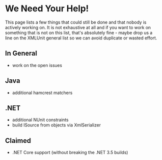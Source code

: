 We Need Your Help!
==================

This page lists a few things that could still be done and that nobody
is actively working on.  It is not exhaustive at all and if you want
to work on something that is not on this list, that's absolutely
fine - maybe drop us a line on the XMLUnit general list so we can
avoid duplicate or wasted effort.

In General
----------

* work on the open issues

Java
----

* additional hamcrest matchers

.NET
----

* additional NUnit constraints
* build ISource from objects via XmlSerializer

Claimed
-------

* .NET Core support (without breaking the .NET 3.5 builds)
